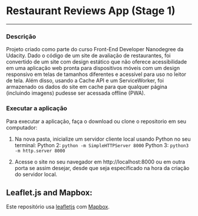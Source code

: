 # Restaurant Reviews App (Stage 1)
---

### Descrição

Projeto criado como parte do curso Front-End Developer Nanodegree da Udacity. Dado o código de um site de avaliação de restaurantes, foi convertido de um site com design estático que não oferece acessibilidade em uma aplicação web pronta para dispositivos móveis com um design responsivo em telas de tamanhos diferentes e acessível para uso no leitor de tela. Além disso, usando a Cache API e um ServiceWorker, foi armazenado os dados do site em cache para que qualquer página (incluindo imagens) pudesse ser acessada offline (PWA).

### Executar a aplicação

Para executar a aplicação, faça o download ou clone o repositorio em seu computador:

1. Na nova pasta, inicialize um servidor cliente local usando Python no seu terminal: 
Python 2: `python -m SimpleHTTPServer 8000` 
Python 3: `python3 -m http.server 8000`

2. Acesse o site no seu navegador em http://localhost:8000 ou em outra porta se assim desejar, desde que seja especificado na hora da criação do servidor local.

## Leaflet.js and Mapbox:

Este repositório usa [leafletjs](https://leafletjs.com/) com [Mapbox](https://www.mapbox.com/).




